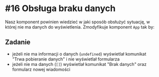 # #16 Obsługa braku danych

Nasz komponent powinien wiedzieć w jaki sposób obsłużyć sytuację, w której nie ma danych do wyświetlenia. Zmodyfikuje komponent `App` tak by:

## Zadanie

- jeżeli nie ma informacji o danych (`undefined`) wyświetlał komunikat "Trwa pobieranie danych" i nie wyświetlał formularza
- jeżeli nie ma danych (`[]`) wyświetlał komunikat "Brak danych" oraz formularz nowej wiadomości
